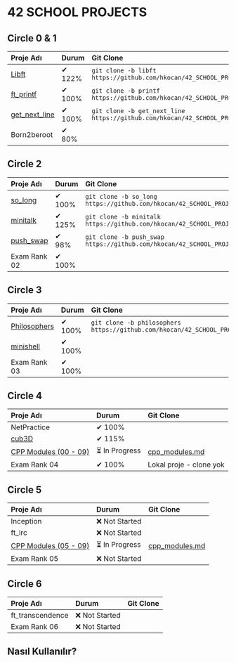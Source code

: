 # **42 SCHOOL PROJECTS**

## **Circle 0 & 1**
| Proje Adı | Durum | Git Clone |
| :- | :- | :- |
| [Libft](https://github.com/hkocan/42_SCHOOL_PROJECTS/tree/libft) | ✔ 122% | `git clone -b libft https://github.com/hkocan/42_SCHOOL_PROJECTS.git` |
| [ft_printf](https://github.com/hkocan/42_SCHOOL_PROJECTS/tree/printf) | ✔ 100% | `git clone -b printf https://github.com/hkocan/42_SCHOOL_PROJECTS.git` |
| [get_next_line](https://github.com/hkocan/42_SCHOOL_PROJECTS/tree/get_next_line) | ✔ 100% | `git clone -b get_next_line https://github.com/hkocan/42_SCHOOL_PROJECTS.git` |
| Born2beroot | ✔ 80% | |

## **Circle 2**
| Proje Adı | Durum | Git Clone |
| :- | :- | :- |
| [so_long](https://github.com/hkocan/42_SCHOOL_PROJECTS/tree/so_long) | ✔ 100% | `git clone -b so_long https://github.com/hkocan/42_SCHOOL_PROJECTS.git` |
| [minitalk](https://github.com/hkocan/42_SCHOOL_PROJECTS/tree/minitalk) | ✔ 125% | `git clone -b minitalk https://github.com/hkocan/42_SCHOOL_PROJECTS.git` |
| [push_swap](https://github.com/hkocan/42_SCHOOL_PROJECTS/tree/push_swap) | ✔ 98% | `git clone -b push_swap https://github.com/hkocan/42_SCHOOL_PROJECTS.git` |
| Exam Rank 02 | ✔ 100% ||

## **Circle 3**
| Proje Adı | Durum | Git Clone |
| :- | :- | :- |
| [Philosophers](https://github.com/hkocan/42_SCHOOL_PROJECTS/tree/philosophers) | ✔ 100% | `git clone -b philosophers https://github.com/hkocan/42_SCHOOL_PROJECTS.git` |
| [minishell](https://github.com/bkorkut/Minishell) | ✔ 100% | |
| Exam Rank 03 | ✔ 100% ||

## **Circle 4**
| Proje Adı | Durum | Git Clone |
| :- | :- | :- |
| NetPractice | ✔ 100% | |
| [cub3D](https://github.com/TroubledKezoo1/Cub3d) | ✔ 115% | |
| [CPP Modules (00 - 09)](cpp_modules.md) | ⏳ In Progress | [cpp_modules.md](cpp_modules.md) |
| Exam Rank 04 | ✔ 100% | Lokal proje - clone yok |

## **Circle 5**
| Proje Adı | Durum | Git Clone |
| :- | :- | :- |
| Inception | ❌ Not Started |  |
| ft_irc | ❌ Not Started |  |
| [CPP Modules (05 - 09)](cpp_modules.md) | ⏳ In Progress | [cpp_modules.md](cpp_modules.md) |
| Exam Rank 05 | ❌ Not Started |  |

## **Circle 6**
| Proje Adı | Durum | Git Clone |
| :- | :- | :- |
| ft_transcendence | ❌ Not Started |  |
| Exam Rank 06 | ❌ Not Started | |

## **Nasıl Kullanılır?**
<!-- Eğer sadece `main` branch görünüyorsa, tüm branch'leri görmek için:

 git fetch --all
 git branch -r -->
 
<!-- git add README.md
git commit -m "42 School Projects tablosu tamamlandı "
git push origin main

git branch yeni-branch-adi   # Sadece branch oluşturur
git checkout yeni-branch-adi # Oluşturduğun branch’e geçersin

lokal de branch silme
git branch -d branch-adi
git branch -D branch-adi

githupta branch
git push origin --delete branch-adi



 -->